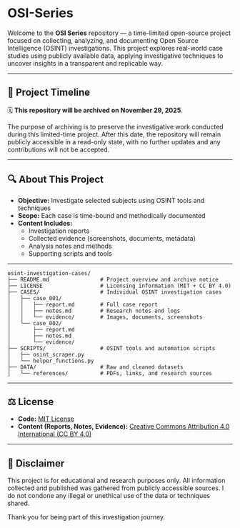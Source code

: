 # OSI-Series

Welcome to the **OSI Series** repository — a time-limited open-source project focused on collecting, analyzing, and documenting Open Source Intelligence (OSINT) investigations. This project explores real-world case studies using publicly available data, applying investigative techniques to uncover insights in a transparent and replicable way.

---

## 📅 Project Timeline

🗓️ **This repository will be archived on November 29, 2025**.

The purpose of archiving is to preserve the investigative work conducted during this limited-time project. After this date, the repository will remain publicly accessible in a read-only state, with no further updates and any contributions will not be accepted.

---

## 🔍 About This Project

- **Objective:** Investigate selected subjects using OSINT tools and techniques
- **Scope:** Each case is time-bound and methodically documented
- **Content Includes:**
  - Investigation reports
  - Collected evidence (screenshots, documents, metadata)
  - Analysis notes and methods
  - Supporting scripts and tools

---
```
osint-investigation-cases/
├── README.md                # Project overview and archive notice
├── LICENSE                  # Licensing information (MIT + CC BY 4.0)
├── CASES/                   # Individual OSINT investigation cases
│   ├── case_001/
│   │   ├── report.md        # Full case report
│   │   ├── notes.md         # Research notes and logs
│   │   └── evidence/        # Images, documents, screenshots
│   └── case_002/
│       ├── report.md
│       ├── notes.md
│       └── evidence/
├── SCRIPTS/                 # OSINT tools and automation scripts
│   ├── osint_scraper.py
│   └── helper_functions.py
├── DATA/                    # Raw and cleaned datasets
│   └── references/          # PDFs, links, and research sources
```

---

## ⚖️ License

- **Code:** [MIT License](LICENSE)
- **Content (Reports, Notes, Evidence):** [Creative Commons Attribution 4.0 International (CC BY 4.0)](https://creativecommons.org/licenses/by/4.0/)

---

## 🧾 Disclaimer

This project is for educational and research purposes only. All information collected and published was gathered from publicly accessible sources. I do not condone any illegal or unethical use of the data or techniques shared.

Thank you for being part of this investigation journey.
